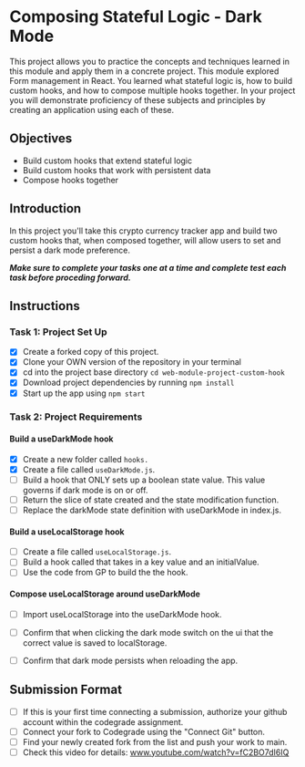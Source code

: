 # Composing Stateful Logic - Dark Mode

This project allows you to practice the concepts and techniques learned in this module and apply them in a concrete project. This module explored Form management in React. You learned what stateful logic is, how to build custom hooks, and how to compose multiple hooks together. In your project you will demonstrate proficiency of these subjects and principles by creating an application using each of these.


## Objectives
- Build custom hooks that extend stateful logic
- Build custom hooks that work with persistent data
- Compose hooks together

## Introduction
In this project you'll take this crypto currency tracker app and build two custom hooks that, when composed together, will allow users to set and persist a dark mode preference.

***Make sure to complete your tasks one at a time and complete test each task before proceding forward.***

## Instructions
### Task 1: Project Set Up
* [X] Create a forked copy of this project.
* [X] Clone your OWN version of the repository in your terminal
* [X] cd into the project base directory `cd web-module-project-custom-hook`
* [X] Download project dependencies by running `npm install`
* [X] Start up the app using `npm start`

### Task 2: Project Requirements
#### Build a useDarkMode hook
* [X] Create a new folder called `hooks.`
* [X] Create a file called `useDarkMode.js`.
* [ ] Build a hook that ONLY sets up a boolean state value. This value governs if dark mode is on or off.
* [ ] Return the slice of state created and the state modification function.
* [ ] Replace the darkMode state definition with useDarkMode in index.js.

#### Build a useLocalStorage hook
* [ ] Create a file called `useLocalStorage.js`.
* [ ] Build a hook called that takes in a key value and an initialValue.
* [ ] Use the code from GP to build the the hook.

#### Compose useLocalStorage around useDarkMode
* [ ] Import useLocalStorage into the useDarkMode hook.
* [ ] Confirm that when clicking the dark mode switch on the ui that the correct value is saved to localStorage.
* [ ] Confirm that dark mode persists when reloading the app.



## Submission Format
- [ ] If this is your first time connecting a submission, authorize your github account within the codegrade assignment.
- [ ] Connect your fork to Codegrade using the "Connect Git" button.
- [ ] Find your newly created fork from the list and push your work to main.
- [ ] Check this video for details: www.youtube.com/watch?v=fC2BO7dI6IQ
